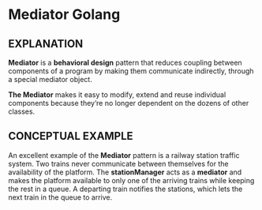 # Mediator Golang

## EXPLANATION
**Mediator** is a **behavioral design** pattern that reduces coupling between components of a program by making them communicate indirectly, through a special mediator object.

**The Mediator** makes it easy to modify, extend and reuse individual components because they’re no longer dependent on the dozens of other classes.

## CONCEPTUAL EXAMPLE
An excellent example of the **Mediator** pattern is a railway station traffic system. Two trains never communicate between themselves for the availability of the platform. The **stationManager** acts as a **mediator** and makes the platform available to only one of the arriving trains while keeping the rest in a queue. A departing train notifies the stations, which lets the next train in the queue to arrive.